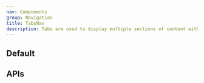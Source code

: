 ```yaml
---
nav: Components
group: Navigation
title: TabsNav
description: Tabs are used to display multiple sections of content within the same space on a webpage. They allow users to quickly switch between different sections of content without having to navigate away from the current page.
---
```


## Default

<code src="./demos/index.tsx" nopadding></code>

## APIs

<API></API>

